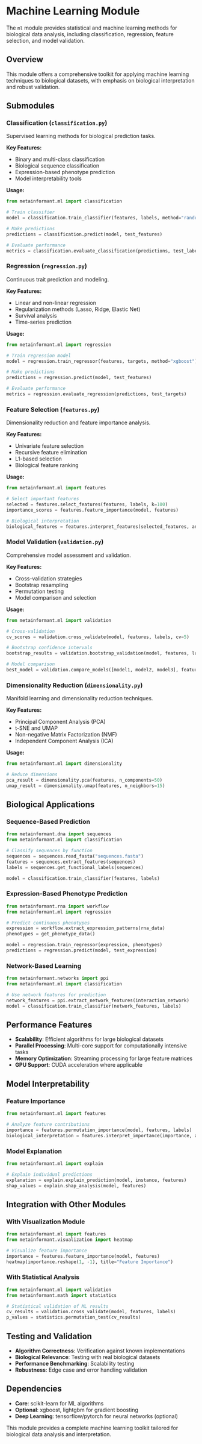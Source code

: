 # Machine Learning Module

The `ml` module provides statistical and machine learning methods for biological data analysis, including classification, regression, feature selection, and model validation.

## Overview

This module offers a comprehensive toolkit for applying machine learning techniques to biological datasets, with emphasis on biological interpretation and robust validation.

## Submodules

### Classification (`classification.py`)
Supervised learning methods for biological prediction tasks.

**Key Features:**
- Binary and multi-class classification
- Biological sequence classification
- Expression-based phenotype prediction
- Model interpretability tools

**Usage:**
```python
from metainformant.ml import classification

# Train classifier
model = classification.train_classifier(features, labels, method="random_forest")

# Make predictions
predictions = classification.predict(model, test_features)

# Evaluate performance
metrics = classification.evaluate_classification(predictions, test_labels)
```

### Regression (`regression.py`)
Continuous trait prediction and modeling.

**Key Features:**
- Linear and non-linear regression
- Regularization methods (Lasso, Ridge, Elastic Net)
- Survival analysis
- Time-series prediction

**Usage:**
```python
from metainformant.ml import regression

# Train regression model
model = regression.train_regressor(features, targets, method="xgboost")

# Make predictions
predictions = regression.predict(model, test_features)

# Evaluate performance
metrics = regression.evaluate_regression(predictions, test_targets)
```

### Feature Selection (`features.py`)
Dimensionality reduction and feature importance analysis.

**Key Features:**
- Univariate feature selection
- Recursive feature elimination
- L1-based selection
- Biological feature ranking

**Usage:**
```python
from metainformant.ml import features

# Select important features
selected = features.select_features(features, labels, k=100)
importance_scores = features.feature_importance(model, features)

# Biological interpretation
biological_features = features.interpret_features(selected_features, annotation)
```

### Model Validation (`validation.py`)
Comprehensive model assessment and validation.

**Key Features:**
- Cross-validation strategies
- Bootstrap resampling
- Permutation testing
- Model comparison and selection

**Usage:**
```python
from metainformant.ml import validation

# Cross-validation
cv_scores = validation.cross_validate(model, features, labels, cv=5)

# Bootstrap confidence intervals
bootstrap_results = validation.bootstrap_validation(model, features, labels)

# Model comparison
best_model = validation.compare_models([model1, model2, model3], features, labels)
```

### Dimensionality Reduction (`dimensionality.py`)
Manifold learning and dimensionality reduction techniques.

**Key Features:**
- Principal Component Analysis (PCA)
- t-SNE and UMAP
- Non-negative Matrix Factorization (NMF)
- Independent Component Analysis (ICA)

**Usage:**
```python
from metainformant.ml import dimensionality

# Reduce dimensions
pca_result = dimensionality.pca(features, n_components=50)
umap_result = dimensionality.umap(features, n_neighbors=15)
```

## Biological Applications

### Sequence-Based Prediction
```python
from metainformant.dna import sequences
from metainformant.ml import classification

# Classify sequences by function
sequences = sequences.read_fasta("sequences.fasta")
features = sequences.extract_features(sequences)
labels = sequences.get_functional_labels(sequences)

model = classification.train_classifier(features, labels)
```

### Expression-Based Phenotype Prediction
```python
from metainformant.rna import workflow
from metainformant.ml import regression

# Predict continuous phenotypes
expression = workflow.extract_expression_patterns(rna_data)
phenotypes = get_phenotype_data()

model = regression.train_regressor(expression, phenotypes)
predictions = regression.predict(model, test_expression)
```

### Network-Based Learning
```python
from metainformant.networks import ppi
from metainformant.ml import classification

# Use network features for prediction
network_features = ppi.extract_network_features(interaction_network)
model = classification.train_classifier(network_features, labels)
```

## Performance Features

- **Scalability**: Efficient algorithms for large biological datasets
- **Parallel Processing**: Multi-core support for computationally intensive tasks
- **Memory Optimization**: Streaming processing for large feature matrices
- **GPU Support**: CUDA acceleration where applicable

## Model Interpretability

### Feature Importance
```python
from metainformant.ml import features

# Analyze feature contributions
importance = features.permutation_importance(model, features, labels)
biological_interpretation = features.interpret_importance(importance, annotation)
```

### Model Explanation
```python
from metainformant.ml import explain

# Explain individual predictions
explanation = explain.explain_prediction(model, instance, features)
shap_values = explain.shap_analysis(model, features)
```

## Integration with Other Modules

### With Visualization Module
```python
from metainformant.ml import features
from metainformant.visualization import heatmap

# Visualize feature importance
importance = features.feature_importance(model, features)
heatmap(importance.reshape(1, -1), title="Feature Importance")
```

### With Statistical Analysis
```python
from metainformant.ml import validation
from metainformant.math import statistics

# Statistical validation of ML results
cv_results = validation.cross_validate(model, features, labels)
p_values = statistics.permutation_test(cv_results)
```

## Testing and Validation

- **Algorithm Correctness**: Verification against known implementations
- **Biological Relevance**: Testing with real biological datasets
- **Performance Benchmarking**: Scalability testing
- **Robustness**: Edge case and error handling validation

## Dependencies

- **Core**: scikit-learn for ML algorithms
- **Optional**: xgboost, lightgbm for gradient boosting
- **Deep Learning**: tensorflow/pytorch for neural networks (optional)

This module provides a complete machine learning toolkit tailored for biological data analysis and interpretation.
